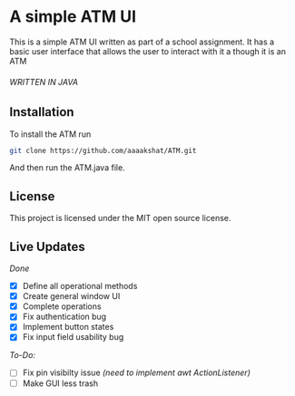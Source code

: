 # A simple ATM UI

This is a simple ATM UI written as part of a school assignment. It has a basic user interface that allows the user to interact with it a though it is an ATM

###### WRITTEN IN JAVA

## Installation

To install the ATM run
```bash
git clone https://github.com/aaaakshat/ATM.git
```
And then run the ATM.java file.

## License

This project is licensed under the MIT open source license.

## Live Updates

_Done_
- [x] Define all operational methods
- [x] Create general window UI
- [x] Complete operations
- [x] Fix authentication bug
- [x] Implement button states
- [x] Fix input field usability bug 

_To-Do:_
- [ ] Fix pin visibilty issue _(need to implement awt ActionListener)_
- [ ] Make GUI less trash
